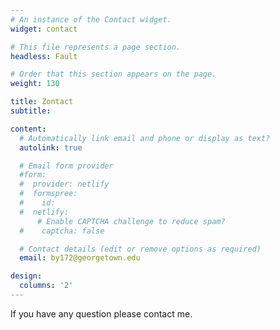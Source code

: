 ```yaml
---
# An instance of the Contact widget.
widget: contact

# This file represents a page section.
headless: Fault

# Order that this section appears on the page.
weight: 130

title: Zontact
subtitle: 

content:
  # Automatically link email and phone or display as text?
  autolink: true

  # Email form provider
  #form:
  #  provider: netlify
  #  formspree:
  #    id:
  #  netlify:
      # Enable CAPTCHA challenge to reduce spam?
  #    captcha: false

  # Contact details (edit or remove options as required)
  email: by172@georgetown.edu

design:
  columns: '2'
---
```

If you have any question please contact me.
